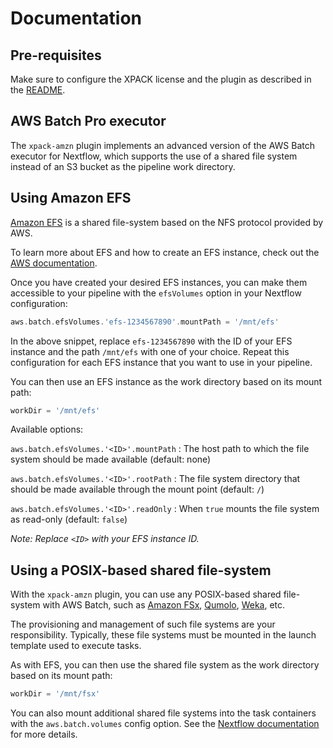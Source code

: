 # Documentation 

## Pre-requisites

Make sure to configure the XPACK license and the plugin as described
in the [README](README.md#configuration).

## AWS Batch Pro executor

The `xpack-amzn` plugin implements an advanced version of the AWS Batch executor
for Nextflow, which supports the use of a shared file system instead of an S3 bucket
as the pipeline work directory.

## Using Amazon EFS

[Amazon EFS](https://aws.amazon.com/efs/) is a shared file-system based on the 
NFS protocol provided by AWS. 

To learn more about EFS and how to create an EFS instance, check out the [AWS documentation](https://docs.aws.amazon.com/efs/latest/ug/creating-using-create-fs.html).

Once you have created your desired EFS instances, you can make them accessible to your
pipeline with the `efsVolumes` option in your Nextflow configuration:

```groovy
aws.batch.efsVolumes.'efs-1234567890'.mountPath = '/mnt/efs'
```

In the above snippet, replace `efs-1234567890` with the ID of your EFS instance and
the path `/mnt/efs` with one of your choice. Repeat this configuration for each
EFS instance that you want to use in your pipeline.

You can then use an EFS instance as the work directory based on its mount path:

```groovy
workDir = '/mnt/efs'
```

Available options:

`aws.batch.efsVolumes.'<ID>'.mountPath`
: The host path to which the file system should be made available (default: none)

`aws.batch.efsVolumes.'<ID>'.rootPath`
: The file system directory that should be made available through the mount point (default: `/`) 

`aws.batch.efsVolumes.'<ID>'.readOnly`
: When `true` mounts the file system as read-only (default: `false`)

*Note: Replace `<ID>` with your EFS instance ID.*

## Using a POSIX-based shared file-system

With the `xpack-amzn` plugin, you can use any POSIX-based shared file-system with 
AWS Batch, such as [Amazon FSx](https://aws.amazon.com/fsx/), [Qumolo](https://qumulo.com/), [Weka](https://www.weka.io/), etc.

The provisioning and management of such file systems are your responsibility. Typically,
these file systems must be mounted in the launch template used to execute tasks.

As with EFS, you can then use the shared file system as the work directory based on its mount path:

```groovy
workDir = '/mnt/fsx'
```

You can also mount additional shared file systems into the task containers with the `aws.batch.volumes`
config option. See the [Nextflow documentation](https://nextflow.io/docs/latest/aws.html#volume-mounts)
for more details.

